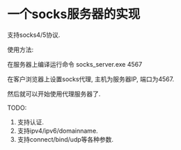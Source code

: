 一个socks服务器的实现
=====================

支持socks4/5协议.


使用方法:

在服务器上编译运行命令  socks_server.exe 4567

在客户浏览器上设置socks代理, 主机为服务器IP, 端口为4567.

然后就可以开始使用代理服务器了.


TODO: 

1. 支持认证.
2. 支持ipv4/ipv6/domainname.
3. 支持connect/bind/udp等各种参数.
